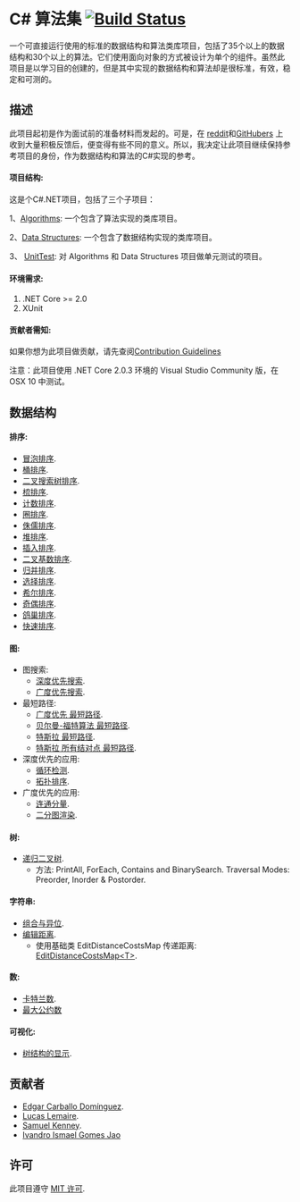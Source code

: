 # C# 算法集 [![Build Status](https://travis-ci.org/aalhour/C-Sharp-Algorithms.svg?branch=master)](https://travis-ci.org/aalhour/C-Sharp-Algorithms)

一个可直接运行使用的标准的数据结构和算法类库项目，包括了35个以上的数据结构和30个以上的算法。它们使用面向对象的方式被设计为单个的组件。虽然此项目是以学习目的创建的，但是其中实现的数据结构和算法却是很标准，有效，稳定和可测的。

## 描述

此项目起初是作为面试前的准备材料而发起的。可是，在 [reddit](https://redd.it/3etf9f)和[GitHubers](https://github.com/aalhour/C-Sharp-Algorithms/graphs/contributors) 上收到大量积极反馈后，便变得有些不同的意义。所以，我决定让此项目继续保持参考项目的身份，作为数据结构和算法的C#实现的参考。

#### 项目结构:

这是个C#.NET项目，包括了三个子项目：

1、[Algorithms](Algorithms): 一个包含了算法实现的类库项目。

2、[Data Structures](DataStructures): 一个包含了数据结构实现的类库项目。

3、 [UnitTest](UnitTest): 对 Algorithms 和 Data Structures 项目做单元测试的项目。

#### 环境需求:

1. .NET Core >= 2.0
2. XUnit

#### 贡献者需知:

如果你想为此项目做贡献，请先查阅[Contribution Guidelines](CONTRIBUTING.md)

注意：此项目使用 .NET Core 2.0.3 环境的 Visual Studio Community 版，在 OSX 10 中测试。

## 数据结构

#### 排序:
  * [冒泡排序](Algorithms/Sorting/BubbleSorter.cs).
  * [桶排序](Algorithms/Sorting/BucketSorter.cs).
  * [二叉搜索树排序](Algorithms/Sorting/BinarySearchTreeSorter.cs).
  * [梳排序](Algorithms/Sorting/CombSorter.cs).
  * [计数排序](Algorithms/Sorting/CountingSorter.cs).
  * [圈排序](Algorithms/Sorting/CycleSorter.cs).
  * [侏儒排序](Algorithms/Sorting/GnomeSorter.cs).
  * [堆排序](Algorithms/Sorting/HeapSorter.cs).
  * [插入排序](Algorithms/Sorting/InsertionSorter.cs).
  * [二叉基数排序](Algorithms/Sorting/LSDRadixSorter.cs).
  * [归并排序](Algorithms/Sorting/MergeSorter.cs).
  * [选择排序](Algorithms/Sorting/SelectionSorter.cs).
  * [希尔排序](Algorithms/Sorting/ShellSorter.cs).
  * [奇偶排序](Algorithms/Sorting/OddEvenSorter.cs).
  * [鸽巢排序](Algorithms/Sorting/PigeonHoleSorter.cs).
  * [快速排序](Algorithms/Sorting/QuickSorter.cs).

#### 图:
  * 图搜索:
    + [深度优先搜索](Algorithms/Graphs/DepthFirstSearcher.cs).
    + [广度优先搜索](Algorithms/Graphs/BreadthFirstSearcher.cs).
  * 最短路径:
    + [广度优先 最短路径](Algorithms/Graphs/BreadthFirstShortestPaths.cs).
    + [贝尔曼-福特算法 最短路径](Algorithms/Graphs/BellmanFordShortestPaths.cs).
    + [特斯拉 最短路径](Algorithms/Graphs/DijkstraShortestPaths.cs).
    + [特斯拉 所有结对点 最短路径](Algorithms/Graphs/DijkstraAllPairsShortestPaths.cs).
  * 深度优先的应用:
    + [循环检测](Algorithms/Graphs/CyclesDetector.cs).
    + [拓扑排序](Algorithms/Graphs/TopologicalSorter.cs).
  * 广度优先的应用:
    + [连通分量](Algorithms/Graphs/ConnectedComponents.cs).
    + [二分图渲染](Algorithms/Graphs/BipartiteColoring.cs).

#### 树:
  * [递归二叉树](Algorithms/Trees/BinaryTreeRecursiveWalker.cs).
    + 方法: PrintAll, ForEach, Contains and BinarySearch. Traversal Modes: Preorder, Inorder & Postorder.

#### 字符串:
  * [组合与异位](Algorithms/Strings/Permutations.cs).
  * [编辑距离](Algorithms/Strings/EditDistance.cs).
    + 使用基础类 EditDistanceCostsMap<T> 传递距离: [EditDistanceCostsMap\<T\>](Algorithms/Strings/EditDistanceCostsMap.cs).

#### 数:
  * [卡特兰数](Algorithms/Numeric/CatalanNumbers.cs).
  * [最大公约数](Algorithms/Numeric/GreatestCommonDivisor.cs)

#### 可视化:
  * [树结构的显示](DataStructures/Trees/TreeDrawer.cs).

## 贡献者

  * [Edgar Carballo Domínguez](https://github.com/karv).
  * [Lucas Lemaire](https://github.com/ZwoRmi).
  * [Samuel Kenney](https://github.com/samuelkenney).
  * [Ivandro Ismael Gomes Jao](https://github.com/ivandrofly)


## 许可
此项目遵守 [MIT 许可](LICENSE).